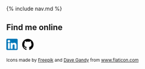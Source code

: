 {% include nav.md %}

## Find me online 
[![Linkedin](imgs/linkedin.png)](https://www.linkedin.com/in/peter-rizzi) &nbsp; [![GitHub](imgs/github-logo.png)](https://www.github.com/PeterRizzi)

<div><small>Icons made by <a href="https://www.flaticon.com/authors/freepik" title="Freepik">Freepik</a> and <a href="https://www.flaticon.com/authors/dave-gandy" title="Dave Gandy">Dave Gandy</a> from <a href="https://www.flaticon.com/" title="Flaticon">www.flaticon.com</a></small></div>
